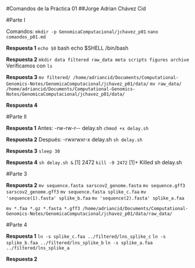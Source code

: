 #Comandos de la Práctica 01
##Jorge Adrian Chávez Cid

#Parte I

Comandos:
```mkdir -p GenomicaComputacional/jchavez_p01```
```nano comandos_p01.md```

**Respuesta 1**
```echo $0```
bash
echo $SHELL
/bin/bash

**Respuesta 2**
```mkdir data filtered raw_data meta scripts figures archive```
Verificamos con ```ls```

**Respuesta 3**
```mv filtered/ /home/adriancid/Documents/Computational-Genomics-Notes/GenomicaComputacional/jchavez_p01/data/```
```mv raw_data/ /home/adriancid/Documents/Computational-Genomics-Notes/GenomicaComputacional/jchavez_p01/data/```

**Respuesta 4**


#Parte II

**Respuesta 1**
Antes: -rw-rw-r-- delay.sh
```chmod +x delay.sh```

**Respuesta 2**
Después: -rwxrwxr-x delay.sh
```sh delay.sh```

**Respuesta 3**
```sleep 30```

**Respuesta 4**
```sh delay.sh &```
[1] 2472
```kill -9 2472```
[1]+ Killed  sh delay.sh


#Parte 3

**Respuesta 2**
```mv sequence.fasta sarscov2_genome.fasta```
```mv sequence.gff3 sarscov2_genome.gff3```
```mv sequence.fasta splike_c.faa```
```mv 'sequence(1).fasta' splike_b.faa```
```mv 'sequence(2).fasta' splike_a.faa```

```mv *.faa *.gz *.fasta *.gff3 /home/adriancid/Documents/Computational-Genomics-Notes/GenomicaComputacional/jchavez_p01/data/raw_data/```


#Parte 4

**Respuesta 1**
```ln -s splike_c.faa ../filtered/lns_splike_c```
```ln -s splike_b.faa ../filtered/lns_splike_b```
```ln -s splike_a.faa ../filtered/lns_splike_a```

**Respuesta 2**




